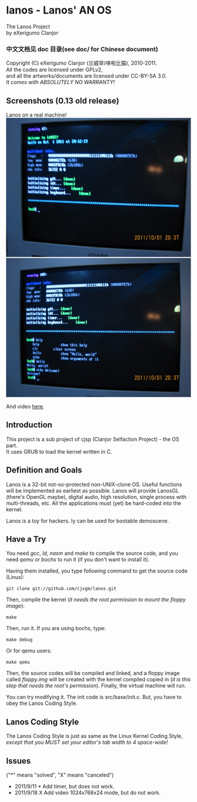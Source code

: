 lanos - Lanos' AN OS
======================================================================
The Lanos Project<br>
by eXerigumo Clanjor

<h3>中文文档见 doc 目录(see doc/ for Chinese document)</h3>

Copyright (C) eXerigumo Clanjor (兰威举/哆啦比猫), 2010-2011.<br>
All the codes are licensed under GPLv2,<br>
and all the artworks/documents are licensed under CC-BY-SA 3.0.<br>
*It comes with ABSOLUTELY NO WARRANTY!*

Screenshots (0.13 old release)
------------------------------------------------------------
Lanos on a real machine!<br>
![](https://github.com/cjxgm/lanos/raw/master/screenshots/01.jpg)
![](https://github.com/cjxgm/lanos/raw/master/screenshots/02.jpg)

And video [here](http://www.tudou.com/programs/view/usYXAXhisVw/).

Introduction
------------------------------------------------------------
This project is a sub project of cjsp (Clanjor Selfaction Project) -
the OS part.<br>
It uses GRUB to load the kernel written in C.<br>

Definition and Goals
------------------------------------------------------------
Lanos is a 32-bit not-so-protected non-UNIX-clone OS. Useful functions
will be implemented as earliest as possible. Lanos will provide
LanosGL (there's OpenGL maybe), digital audio, high resolution,
single process with multi-threads, etc.
All the applications must (yet) be hard-coded into the kernel.

Lanos is a toy for hackers. Iy can be used for bootable demoscene.

Have a Try
------------------------------------------------------------
You need _gcc_, _ld_, _nasm_ and _make_ to compile the source code,
and you need _qemu_ or _bochs_ to run it (if you don't want to install it).

Having them installed, you type following command
to get the source code (Linux):

	git clone git://github.com/cjxgm/lanos.git

Then, compile the kernel (*it needs the root permission
to mount the floppy image*):

	make

Then, run it. If you are using bochs, type:

	make debug

Or for qemu users:

	make qemu

Then, the source codes will be compiled and linked, and a floppy
image called _floppy.img_ will be created with the kernel compiled
copied in (*it is this step that needs the root's permission*).
Finally, the virtual machine will run.

You can try modifying it. The init code is src/base/init.c.
But, you have to obey the Lanos Coding Style.

Lanos Coding Style
------------------------------------------------------------
The Lanos Coding Style is just as same as the Linux Kernel Coding Style,
*except that you MUST set your editor's tab width to 4 space-wide!*

Issues
------------------------------------------------------------
("\*" means "solved", "X" means "canceled")

 * 2011/9/11 * Add timer, but does not work.
 * 2011/9/18 X Add video 1024x768x24 mode, but do not work.

